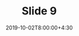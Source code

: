---
type: lecture
date: 2019-10-02T8:00:00+4:30
title: Slide 9
slides: /Static_files/slides/S9.pdf
#video: https://drive.iust.ac.ir/index.php/s/Xu0ZXbjx5bsakKV/download?path=%2FVideos&files=S1.mp4
#notes: /static_files/presentations/lec.zip
#codes: /static_files/presentations/code.zip
tldr: "Ninth Slide"
#thumbnail: /static_files/presentations/lec.jpg
---